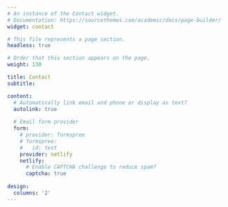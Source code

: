```yaml
---
# An instance of the Contact widget.
# Documentation: https://sourcethemes.com/academic/docs/page-builder/
widget: contact

# This file represents a page section.
headless: true

# Order that this section appears on the page.
weight: 130

title: Contact
subtitle:

content:
  # Automatically link email and phone or display as text?
  autolink: true
  
  # Email form provider
  form:
    # provider: formspree
    # formspree:
    #   id: test
    provider: netlify
    netlify:
      # Enable CAPTCHA challenge to reduce spam?
      captcha: true
  
design:
  columns: '2'
---
```

